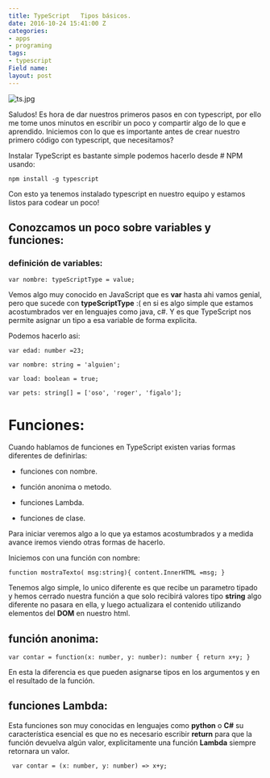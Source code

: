 ```yaml
---
title: TypeScript   Tipos básicos.
date: 2016-10-24 15:41:00 Z
categories:
- apps
- programing
tags:
- typescript
Field name: 
layout: post
---
```


![ts.jpg](/uploads/ts.jpg)

Saludos! 
Es hora de dar nuestros primeros pasos en con typescript, por ello me tome unos minutos en escribir un poco y compartir algo de lo que e aprendido. 
Iniciemos con lo que es importante antes de crear nuestro primero código con typescript, que necesitamos?

Instalar TypeScript es bastante simple podemos hacerlo desde # NPM usando:

`npm install -g typescript`

Con esto ya tenemos instalado typescript en nuestro equipo y estamos listos para codear un poco!

## Conozcamos un poco sobre  variables y funciones:

### definición de variables:
`var nombre: typeScriptType = value;`

Vemos algo muy conocido en JavaScript que es  **var** hasta ahi vamos genial, pero que sucede con **typeScriptType** :( en si es algo simple que estamos acostumbrados ver en lenguajes como java, c#. Y es que TypeScript nos permite asignar un tipo a esa variable de forma explicita. 

Podemos hacerlo asi:

`var edad: number =23;`

`var nombre: string = 'alguien';`

`var load: boolean = true;`

`var pets: string[] = ['oso', 'roger', 'figalo'];`

# Funciones:
 Cuando hablamos de funciones en TypeScript existen varias formas diferentes de definirlas:

* funciones con nombre.

* función anonima o metodo.

* funciones Lambda.

* funciones de clase.


 Para iniciar veremos algo a lo que ya estamos acostumbrados y a medida avance iremos viendo otras formas de hacerlo.

Iniciemos con una función con nombre:

`function mostraTexto( msg:string){
 content.InnerHTML =msg;
}`

Tenemos algo simple, lo unico diferente es que recibe un parametro tipado y hemos cerrado nuestra función a que solo recibirá valores tipo **string** algo diferente no pasara en ella, y luego actualizara el contenido utilizando elementos del **DOM** en nuestro html.

## función anonima:

`var contar = function(x: number, y: number): number { return x+y; }`

 En esta la diferencia es que pueden asignarse tipos en los argumentos y en el resultado de la función.

## funciones Lambda:
Esta funciones son muy conocidas en lenguajes como **python** o **C#**
su característica esencial es que no es necesario escribir **return** para que la función devuelva algún valor, explicitamente una función **Lambda** siempre retornara un valor.

` var contar = (x: number, y: number) => x+y;`









 


